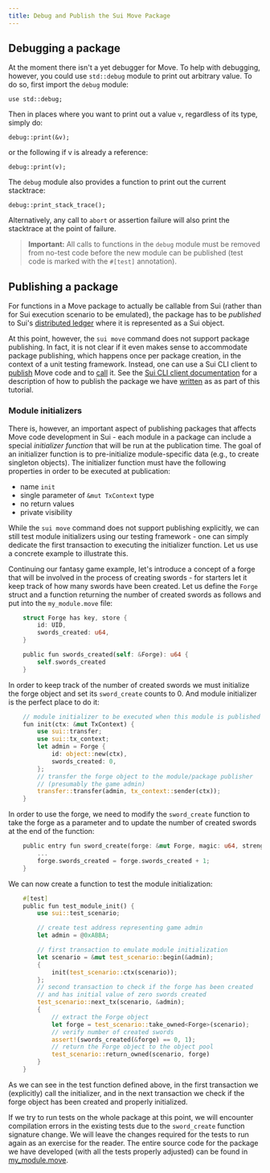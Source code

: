 ```yaml
---
title: Debug and Publish the Sui Move Package
---
```


## Debugging a package
At the moment there isn't a yet debugger for Move. To help with debugging, however, you could use `std::debug` module to print out arbitrary value. To do so, first import the `debug` module:
```
use std::debug;
```
Then in places where you want to print out a value `v`, regardless of its type, simply do:
```
debug::print(&v);
```
or the following if v is already a reference:
```
debug::print(v);
```
The `debug` module also provides a function to print out the current stacktrace:
```
debug::print_stack_trace();
```
Alternatively, any call to `abort` or assertion failure will also print the stacktrace at the point of failure.

> **Important:** All calls to functions in the `debug` module must be removed from no-test code
> before the new module can be published (test code is marked with the `#[test]` annotation).

## Publishing a package

For functions in a Move package to actually be callable from Sui
(rather than for Sui execution scenario to be emulated), the package
has to be _published_ to Sui's [distributed ledger](../../learn/how-sui-works.md)
where it is represented as a Sui object.

At this point, however, the
`sui move` command does not support package publishing. In fact, it is
not clear if it even makes sense to accommodate package publishing,
which happens once per package creation, in the context of a unit
testing framework. Instead, one can use a Sui CLI client to
[publish](../cli-client.md#publish-packages) Move code and to
[call](../cli-client.md#calling-move-code) it. See the
[Sui CLI client documentation](../cli-client.md) for a description of how
to publish the package we have [written](write-package.md) as as
part of this tutorial.

### Module initializers

There is, however, an important aspect of publishing packages that
affects Move code development in Sui - each module in a package can
include a special _initializer function_ that will be run at the
publication time. The goal of an initializer function is to
pre-initialize module-specific data (e.g., to create singleton
objects). The initializer function must have the following properties
in order to be executed at publication:

- name `init`
- single parameter of `&mut TxContext` type
- no return values
- private visibility

While the `sui move` command does not support publishing explicitly,
we can still test module initializers using our testing framework -
one can simply dedicate the first transaction to executing the
initializer function. Let us use a concrete example to illustrate
this.

Continuing our fantasy game example, let's introduce a
concept of a forge that will be involved in the process of creating
swords - for starters let it keep track of how many swords have been
created. Let us define the `Forge` struct and a function returning the
number of created swords as follows and put into the `my_module.move` file:

``` rust
    struct Forge has key, store {
        id: UID,
        swords_created: u64,
    }

    public fun swords_created(self: &Forge): u64 {
        self.swords_created
    }
```

In order to keep track of the number of created swords we must
initialize the forge object and set its `sword_create` counts to 0.
And module initializer is the perfect place to do it:

``` rust
    // module initializer to be executed when this module is published
    fun init(ctx: &mut TxContext) {
        use sui::transfer;
        use sui::tx_context;
        let admin = Forge {
            id: object::new(ctx),
            swords_created: 0,
        };
        // transfer the forge object to the module/package publisher
        // (presumably the game admin)
        transfer::transfer(admin, tx_context::sender(ctx));
    }
```

In order to use the forge, we need to modify the `sword_create`
function to take the forge as a parameter and to update the number of
created swords at the end of the function:

``` rust
    public entry fun sword_create(forge: &mut Forge, magic: u64, strength: u64, recipient: address, ctx: &mut TxContext) {
        ...
        forge.swords_created = forge.swords_created + 1;
    }
```

We can now create a function to test the module initialization:

``` rust
    #[test]
    public fun test_module_init() {
        use sui::test_scenario;

        // create test address representing game admin
        let admin = @0xABBA;

        // first transaction to emulate module initialization
        let scenario = &mut test_scenario::begin(&admin);
        {
            init(test_scenario::ctx(scenario));
        };
        // second transaction to check if the forge has been created
        // and has initial value of zero swords created
        test_scenario::next_tx(scenario, &admin);
        {
            // extract the Forge object
            let forge = test_scenario::take_owned<Forge>(scenario);
            // verify number of created swords
            assert!(swords_created(&forge) == 0, 1);
            // return the Forge object to the object pool
            test_scenario::return_owned(scenario, forge)
        }
    }

```

As we can see in the test function defined above, in the first
transaction we (explicitly) call the initializer, and in the next
transaction we check if the forge object has been created and properly
initialized.

If we try to run tests on the whole package at this point, we will
encounter compilation errors in the existing tests due to the
`sword_create` function signature change. We will leave the changes
required for the tests to run again as an exercise for the reader. The
entire source code for the package we have developed (with all the
tests properly adjusted) can be found in
[my_module.move](https://github.com/MystenLabs/sui/tree/main/sui_programmability/examples/move_tutorial/sources/my_module.move).
